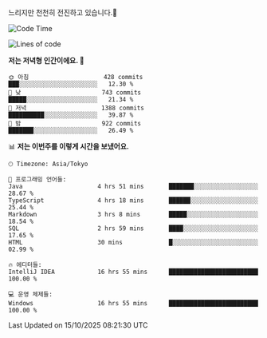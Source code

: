 느리지만 천천히 전진하고 있습니다.🐢

<!--START_SECTION:waka-->
![Code Time](http://img.shields.io/badge/Code%20Time-1%2C713%20hrs%205%20mins-blue)

![Lines of code](https://img.shields.io/badge/%EC%A0%80%EB%8A%94%20%EC%97%AC%ED%83%9C%EA%B9%8C%EC%A7%80%20-947.3%20thousand%20%EC%A4%84%EC%9D%98%20%EC%BD%94%EB%93%9C%EB%A5%BC%20%EC%9E%91%EC%84%B1%ED%96%88%EC%96%B4%EC%9A%94.-blue)

**저는 저녁형 인간이에요. 🦉** 

```text
🌞 아침                     428 commits         ███░░░░░░░░░░░░░░░░░░░░░░   12.30 % 
🌆 낮　                     743 commits         █████░░░░░░░░░░░░░░░░░░░░   21.34 % 
🌃 저녁                     1388 commits        ██████████░░░░░░░░░░░░░░░   39.87 % 
🌙 밤　                     922 commits         ███████░░░░░░░░░░░░░░░░░░   26.49 % 
```


📊 **저는 이번주를 이렇게 시간을 보냈어요.** 

```text
🕑︎ Timezone: Asia/Tokyo

💬 프로그래밍 언어들: 
Java                     4 hrs 51 mins       ███████░░░░░░░░░░░░░░░░░░   28.67 % 
TypeScript               4 hrs 18 mins       ██████░░░░░░░░░░░░░░░░░░░   25.44 % 
Markdown                 3 hrs 8 mins        █████░░░░░░░░░░░░░░░░░░░░   18.54 % 
SQL                      2 hrs 59 mins       ████░░░░░░░░░░░░░░░░░░░░░   17.65 % 
HTML                     30 mins             █░░░░░░░░░░░░░░░░░░░░░░░░   02.99 % 

🔥 에디터들: 
IntelliJ IDEA            16 hrs 55 mins      █████████████████████████   100.00 % 

💻 운영 체제들: 
Windows                  16 hrs 55 mins      █████████████████████████   100.00 % 
```


 Last Updated on 15/10/2025 08:21:30 UTC
<!--END_SECTION:waka-->
